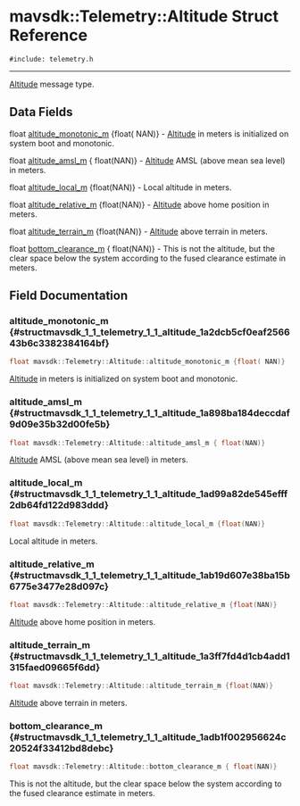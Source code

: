 # mavsdk::Telemetry::Altitude Struct Reference
`#include: telemetry.h`

----


[Altitude](structmavsdk_1_1_telemetry_1_1_altitude.md) message type. 


## Data Fields


float [altitude_monotonic_m](#structmavsdk_1_1_telemetry_1_1_altitude_1a2dcb5cf0eaf256643b6c3382384164bf) {float( NAN)} - [Altitude](structmavsdk_1_1_telemetry_1_1_altitude.md) in meters is initialized on system boot and monotonic.

float [altitude_amsl_m](#structmavsdk_1_1_telemetry_1_1_altitude_1a898ba184deccdaf9d09e35b32d00fe5b) { float(NAN)} - [Altitude](structmavsdk_1_1_telemetry_1_1_altitude.md) AMSL (above mean sea level) in meters.

float [altitude_local_m](#structmavsdk_1_1_telemetry_1_1_altitude_1ad99a82de545efff2db64fd122d983ddd) {float(NAN)} - Local altitude in meters.

float [altitude_relative_m](#structmavsdk_1_1_telemetry_1_1_altitude_1ab19d607e38ba15b6775e3477e28d097c) {float(NAN)} - [Altitude](structmavsdk_1_1_telemetry_1_1_altitude.md) above home position in meters.

float [altitude_terrain_m](#structmavsdk_1_1_telemetry_1_1_altitude_1a3ff7fd4d1cb4add1315faed09665f6dd) {float(NAN)} - [Altitude](structmavsdk_1_1_telemetry_1_1_altitude.md) above terrain in meters.

float [bottom_clearance_m](#structmavsdk_1_1_telemetry_1_1_altitude_1adb1f002956624c20524f33412bd8debc) { float(NAN)} - This is not the altitude, but the clear space below the system according to the fused clearance estimate in meters.


## Field Documentation


### altitude_monotonic_m {#structmavsdk_1_1_telemetry_1_1_altitude_1a2dcb5cf0eaf256643b6c3382384164bf}

```cpp
float mavsdk::Telemetry::Altitude::altitude_monotonic_m {float( NAN)}
```


[Altitude](structmavsdk_1_1_telemetry_1_1_altitude.md) in meters is initialized on system boot and monotonic.


### altitude_amsl_m {#structmavsdk_1_1_telemetry_1_1_altitude_1a898ba184deccdaf9d09e35b32d00fe5b}

```cpp
float mavsdk::Telemetry::Altitude::altitude_amsl_m { float(NAN)}
```


[Altitude](structmavsdk_1_1_telemetry_1_1_altitude.md) AMSL (above mean sea level) in meters.


### altitude_local_m {#structmavsdk_1_1_telemetry_1_1_altitude_1ad99a82de545efff2db64fd122d983ddd}

```cpp
float mavsdk::Telemetry::Altitude::altitude_local_m {float(NAN)}
```


Local altitude in meters.


### altitude_relative_m {#structmavsdk_1_1_telemetry_1_1_altitude_1ab19d607e38ba15b6775e3477e28d097c}

```cpp
float mavsdk::Telemetry::Altitude::altitude_relative_m {float(NAN)}
```


[Altitude](structmavsdk_1_1_telemetry_1_1_altitude.md) above home position in meters.


### altitude_terrain_m {#structmavsdk_1_1_telemetry_1_1_altitude_1a3ff7fd4d1cb4add1315faed09665f6dd}

```cpp
float mavsdk::Telemetry::Altitude::altitude_terrain_m {float(NAN)}
```


[Altitude](structmavsdk_1_1_telemetry_1_1_altitude.md) above terrain in meters.


### bottom_clearance_m {#structmavsdk_1_1_telemetry_1_1_altitude_1adb1f002956624c20524f33412bd8debc}

```cpp
float mavsdk::Telemetry::Altitude::bottom_clearance_m { float(NAN)}
```


This is not the altitude, but the clear space below the system according to the fused clearance estimate in meters.

